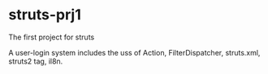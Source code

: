 # struts-prj1
The first project for struts

A user-login system includes the uss of Action, FilterDispatcher, struts.xml, struts2 tag, il8n.
